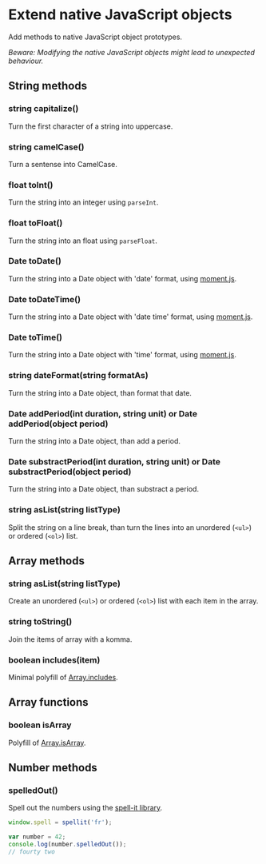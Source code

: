 # Extend native JavaScript objects

Add methods to native JavaScript object prototypes.

_Beware: Modifying the native JavaScript objects might lead to unexpected behaviour._

## String methods

### string capitalize()

Turn the first character of a string into uppercase.

### string camelCase()

Turn a sentense into CamelCase.

### float toInt()

Turn the string into an integer using `parseInt`.

### float toFloat()

Turn the string into an float using `parseFloat`.

### Date toDate()

Turn the string into a Date object with 'date' format, using [moment.js](https://momentjs.com/).

### Date toDateTime()

Turn the string into a Date object with 'date time' format, using [moment.js](https://momentjs.com/).

### Date toTime()

Turn the string into a Date object with 'time' format, using [moment.js](https://momentjs.com/).

### string dateFormat(string formatAs)

Turn the string into a Date object, than format that date.

### Date addPeriod(int duration, string unit) or Date addPeriod(object period)

Turn the string into a Date object, than add a period.

### Date substractPeriod(int duration, string unit) or Date substractPeriod(object period)

Turn the string into a Date object, than substract a period.

### string asList(string listType)

Split the string on a line break, than turn the lines into an unordered (`<ul>`) or ordered (`<ol>`) list.


## Array methods    

### string asList(string listType)

Create an unordered (`<ul>`) or ordered (`<ol>`) list with each item in the array.

### string toString()

Join the items of array with a komma.

### boolean includes(item)

Minimal polyfill of [Array.includes](https://developer.mozilla.org/en/docs/Web/JavaScript/Reference/Global_Objects/Array/includes).


## Array functions

### boolean isArray

Polyfill of [Array.isArray](https://developer.mozilla.org/en/docs/Web/JavaScript/Reference/Global_Objects/Array/isArray).


## Number methods

### spelledOut()

Spell out the numbers using the [spell-it library](https://github.com/jmosbech/spell-it).

```js
window.spell = spellit('fr');

var number = 42;
console.log(number.spelledOut());
// fourty two
```

